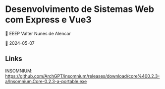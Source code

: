 # Desenvolvimento de Sistemas Web com Express e Vue3

:school: EEEP Valter Nunes de Alencar

:date: 2024-05-07

## Links

INSOMNIUM: https://github.com/ArchGPT/insomnium/releases/download/core%400.2.3-a/Insomnium.Core-0.2.3-a-portable.exe
